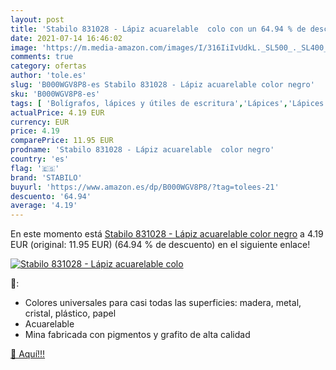 ```yaml
---
layout: post
title: 'Stabilo 831028 - Lápiz acuarelable  colo con un 64.94 % de descuento'
date: 2021-07-14 16:46:02
image: 'https://m.media-amazon.com/images/I/316IiIvUdkL._SL500_._SL400_.jpg'
comments: true
category: ofertas
author: 'tole.es'
slug: 'B000WGV8P8-es Stabilo 831028 - Lápiz acuarelable color negro'
sku: 'B000WGV8P8-es'
tags: [ 'Bolígrafos, lápices y útiles de escritura','Lápices','Lápices de colores para adultos','Oficina y papelería','lápiz','stabilo', ]
actualPrice: 4.19 EUR
currency: EUR
price: 4.19
comparePrice: 11.95 EUR
prodname: 'Stabilo 831028 - Lápiz acuarelable  color negro'
country: 'es'
flag: '🇪🇸'
brand: 'STABILO'
buyurl: 'https://www.amazon.es/dp/B000WGV8P8/?tag=tolees-21'
descuento: '64.94'
average: '4.19'
---
```


En este momento está [Stabilo 831028 - Lápiz acuarelable  color negro](https://www.amazon.es/dp/B000WGV8P8/?tag=tolees-21) a 4.19 EUR (original: 11.95 EUR) (64.94 %  de descuento) en el siguiente enlace!

[![Stabilo 831028 - Lápiz acuarelable  colo](https://m.media-amazon.com/images/I/316IiIvUdkL._SL500_._SL400_.jpg)](https://www.amazon.es/dp/B000WGV8P8/?tag=tolees-21)

🔎:

- Colores universales para casi todas las superficies: madera, metal, cristal, plástico, papel
- Acuarelable
- Mina fabricada con pigmentos y grafito de alta calidad

[🛒 Aquí!!!](https://www.amazon.es/dp/B000WGV8P8/?tag=tolees-21)
